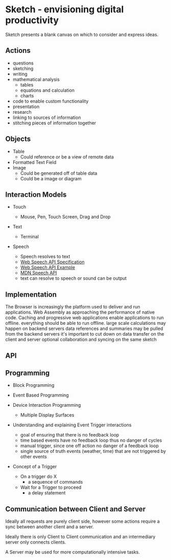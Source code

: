 # Sketch - envisioning digital productivity

Sketch presents a blank canvas on which to consider and express ideas.

## Actions

- questions
- sketching
- writing
- mathematical analysis
    - tables
    - equations and calculation
    - charts
- code to enable custom functionality
- presentation
- research
- linking to sources of information
- stitching pieces of information together


## Objects

- Table
    - Could reference or be a view of remote data
- Formatted Text Field
- Image
    - Could be generated off of table data
    - Could be a image or diagram

## Interaction Models

- Touch
    - Mouse, Pen, Touch Screen, Drag and Drop

- Text
    - Terminal

- Speech
    - Speech resolves to text
    - [Web Speech API Specification](https://wicg.github.io/speech-api/_)
    - [Web Speech API Example](https://codeburst.io/html5-speech-recognition-api-670846a50e92)
    - [MDN Speech API](https://developer.mozilla.org/en-US/docs/Web/API/Web_Speech_API)
    - text can resolve to speech or sound can be output

## Implementation

The Browser is increasingly the platform used to deliver and run applications.
Web Assembly as approaching the performance of native code.
Caching and progressive web applications enable applications to run offline.
everything should be able to run offline.
large scale calculations may happen on backend servers
data references and summaries may be pulled from the backend servers
it's important to cut down on data transfer on the client and server
optional collaboration and syncing on the same sketch

## API

## Programming

- Block Programming
- Event Based Programming
- Device Interaction Programming
    - Multiple Display Surfaces

- Understanding and explaining Event Trigger interactions
    - goal of ensuring that there is no feedback loop
    - time based events have no feedback loop thus no danger of cycles
    - manual trigger, since one off action no danger of a feedback loop
    - single source of truth events (weather, time) that are not triggered by other events

- Concept of a Trigger
    - On a trigger do X
        - a sequence of commands
    - Wait for a Trigger to proceed
        - a delay statement

## Communication between Client and Server

Ideally all requests are purely client side, however some actions require a sync between another client and a server.

Ideally there is only Client to Client communication and an intermediary server only connects clients.

A Server may be used for more computationally intensive tasks.




